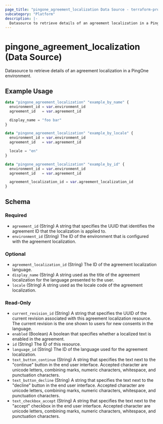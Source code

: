 ```yaml
---
page_title: "pingone_agreement_localization Data Source - terraform-provider-pingone"
subcategory: "Platform"
description: |-
  Datasource to retrieve details of an agreement localization in a PingOne environment.
---
```


# pingone_agreement_localization (Data Source)

Datasource to retrieve details of an agreement localization in a PingOne environment.

## Example Usage

```terraform
data "pingone_agreement_localization" "example_by_name" {
  environment_id = var.environment_id
  agreement_id   = var.agreement_id

  display_name = "foo bar"
}

data "pingone_agreement_localization" "example_by_locale" {
  environment_id = var.environment_id
  agreement_id   = var.agreement_id

  locale = "en"
}

data "pingone_agreement_localization" "example_by_id" {
  environment_id = var.environment_id
  agreement_id   = var.agreement_id

  agreement_localization_id = var.agreement_localization_id
}
```

<!-- schema generated by tfplugindocs -->
## Schema

### Required

- `agreement_id` (String) A string that specifies the UUID that identifies the agreement ID that the localization is applied to.
- `environment_id` (String) The ID of the environment that is configured with the agreement localization.

### Optional

- `agreement_localization_id` (String) The ID of the agreement localization language.
- `display_name` (String) A string used as the title of the agreement localization for the language presented to the user.
- `locale` (String) A string used as the locale code of the agreement localization.

### Read-Only

- `current_revision_id` (String) A string that specifies the UUID of the current revision associated with this agreement localization resource. The current revision is the one shown to users for new consents in the language.
- `enabled` (Boolean) A boolean that specifies whether a localized text is enabled in the agreement.
- `id` (String) The ID of this resource.
- `language_id` (String) The ID of the language used for the agreement localization.
- `text_button_continue` (String) A string that specifies the text next to the "continue" button in the end user interface. Accepted character are unicode letters, combining marks, numeric characters, whitespace, and punctuation characters.
- `text_button_decline` (String) A string that specifies the text next to the "decline" button in the end user interface. Accepted character are unicode letters, combining marks, numeric characters, whitespace, and punctuation characters.
- `text_checkbox_accept` (String) A string that specifies the text next to the "accept" checkbox in the end user interface. Accepted character are unicode letters, combining marks, numeric characters, whitespace, and punctuation characters.

